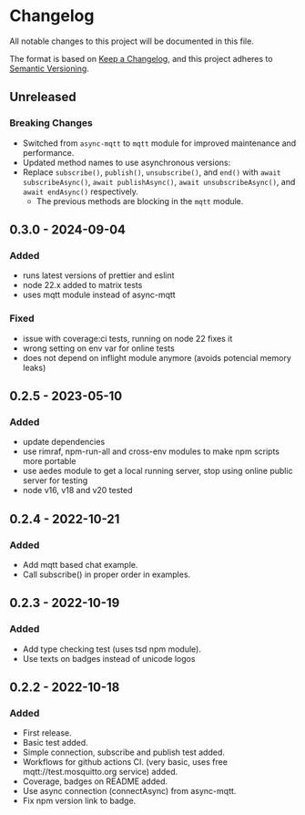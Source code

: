 # Changelog

All notable changes to this project will be documented in this file.

The format is based on [Keep a Changelog](https://keepachangelog.com/en/1.0.0/),
and this project adheres to [Semantic Versioning](https://semver.org/spec/v2.0.0.html).

## Unreleased

### Breaking Changes

- Switched from `async-mqtt` to `mqtt` module for improved maintenance and performance.
- Updated method names to use asynchronous versions:
- Replace `subscribe()`, `publish()`, `unsubscribe()`, and `end()` with `await subscribeAsync()`, `await publishAsync()`, `await unsubscribeAsync()`, and `await endAsync()` respectively.
  - The previous methods are blocking in the `mqtt` module.

## 0.3.0 - 2024-09-04

### Added

- runs latest versions of prettier and eslint
- node 22.x added to matrix tests
- uses mqtt module instead of async-mqtt

### Fixed

- issue with coverage:ci tests, running on node 22 fixes it
- wrong setting on env var for online tests
- does not depend on inflight module anymore (avoids potencial memory leaks)

## 0.2.5 - 2023-05-10

### Added

- update dependencies
- use rimraf, npm-run-all and cross-env modules to make npm scripts more portable
- use aedes module to get a local running server, stop using online public server for testing
- node v16, v18 and v20 tested

## 0.2.4 - 2022-10-21

### Added

- Add mqtt based chat example.
- Call subscribe() in proper order in examples.

## 0.2.3 - 2022-10-19

### Added

- Add type checking test (uses tsd npm module).
- Use texts on badges instead of unicode logos

## 0.2.2 - 2022-10-18

### Added

- First release.
- Basic test added.
- Simple connection, subscribe and publish test added.
- Workflows for github actions CI. (very basic, uses free mqtt://test.mosquitto.org service) added.
- Coverage, badges on README added.
- Use async connection (connectAsync) from async-mqtt.
- Fix npm version link to badge.
